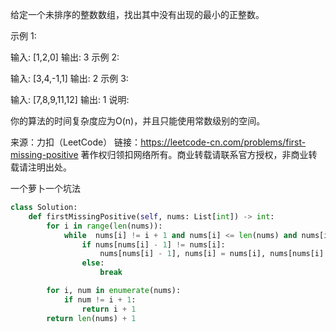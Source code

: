 给定一个未排序的整数数组，找出其中没有出现的最小的正整数。

示例 1:

输入: [1,2,0]
输出: 3
示例 2:

输入: [3,4,-1,1]
输出: 2
示例 3:

输入: [7,8,9,11,12]
输出: 1
说明:

你的算法的时间复杂度应为O(n)，并且只能使用常数级别的空间。

来源：力扣（LeetCode）
链接：https://leetcode-cn.com/problems/first-missing-positive
著作权归领扣网络所有。商业转载请联系官方授权，非商业转载请注明出处。

一个萝卜一个坑法

```python
class Solution:
    def firstMissingPositive(self, nums: List[int]) -> int:
        for i in range(len(nums)):
            while  nums[i] != i + 1 and nums[i] <= len(nums) and nums[i] > 0:
                if nums[nums[i] - 1] != nums[i]:
                    nums[nums[i] - 1], nums[i] = nums[i], nums[nums[i] - 1]
                else:
                    break

        for i, num in enumerate(nums):
            if num != i + 1:
                return i + 1
        return len(nums) + 1
```